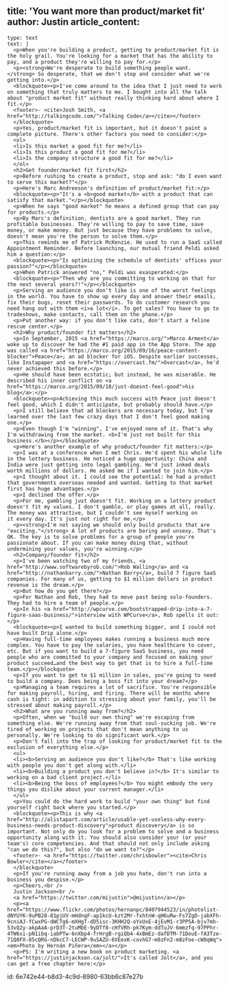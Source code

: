 title: 'You want more than product/market fit'
author: Justin
article_content:
  -
    type: text
    text: |
      <p>When you're building a product, getting to product/market fit is the holy grail. You're looking for a market that has the ability to pay, and a product they're willing to pay for.</p>
      <p><strong>We're desperate to build something people want.</strong> So desperate, that we don't stop and consider what we're getting into.</p>
      <blockquote><p>I've come around to the idea that I just need to work on something that truly matters to me. I bought into all the talk about "product market fit" without really thinking hard about where I fit.</p>
      <footer>- <cite>Josh Smith, <a href="http://talkingcode.com/">Talking Code</a></cite></footer>
      </blockquote>
      <p>Yes, product/market fit is important, but it doesn't paint a complete picture. There's other factors you need to consider:</p>
      <ol>
      <li>Is this market a good fit for me?</li>
      <li>Is this product a good fit for me?</li>
      <li>Is the company structure a good fit for me?</li>
      </ol>
      <h2>Get founder/market fit first</h2>
      <p>Before rushing to create a product, stop and ask: "do I even want to serve this market?"</p>
      <p>Here's Marc Andreeson's definition of product/market fit:</p>
      <blockquote><p>"It's a <b>good market</b> with a product that can satisfy that market."</p></blockquote>
      <p>When he says "good market" he means a defined group that can pay for products.</p>
      <p>By Marc's definition, dentists are a good market. They run profitable businesses. They're willing to pay to save time, save money, or make money. But just because they have problems to solve, doesn't mean you're the person to solve them.</p>
      <p>This reminds me of Patrick McKenzie. He used to run a SaaS called Appointment Reminder. Before launching, our mutual friend Peldi asked him a question:</p>
      <blockquote><p>"Is optimizing the schedule of dentists' offices your passion?"</p></blockquote>
      <p>When Patrick answered "no," Peldi was exasperated:</p>
      <blockquote><p>"Then why are you committing to working on that for the next several years?!"</p></blockquote>
      <p>Serving an audience you don't like is one of the worst feelings in the world. You have to show up every day and answer their emails, fix their bugs, reset their passwords. To do customer research you need hang out with them <i>a lot</i>. To get sales? You have to go to tradeshows, make contacts, call them on the phone.</p>
      <p>Put another way: if you don't like cats, don't start a feline rescue center.</p>
      <h2>Why product/founder fit matters</h2>
      <p>In September, 2015 <a href="https://marco.org/">Marco Arment</a> woke up to discover he had the #1 paid app in the App Store. The app was called <a href="https://marco.org/2015/09/16/peace-content-blocker">Peace</a>; an ad blocker for iOS. Despite earlier successes, like Instapaper and <a href="https://overcast.fm/">Overcast</a>, he'd never achieved this before.</p>
      <p>He should have been ecstatic; but instead, he was miserable. He described his inner conflict on <a href="https://marco.org/2015/09/18/just-doesnt-feel-good">his blog</a>:</p>
      <blockquote><p>Achieving this much success with Peace just doesn't feel good, which I didn't anticipate, but probably should have.</p>
      <p>I still believe that ad blockers are necessary today, but I've learned over the last few crazy days that I don't feel good making one.</p>
      <p>Even though I'm "winning", I've enjoyed none of it. That's why I'm withdrawing from the market. <b>I'm just not built for this business.</b></p></blockquote>
      <p>Here's another example of why product/founder fit matters:</p>
      <p>I was at a conference when I met Chris. He'd spent his whole life in the lottery business. He noticed a huge opportunity: China and India were just getting into legal gambling. He'd just inked deals worth millions of dollars. He asked me if I wanted to join him.</p>
      <p>I thought about it. I could see the potential: he had a product that governments overseas needed and wanted. Getting to that market first has huge advantages.</p>
      <p>I declined the offer.</p>
      <p>For me, gambling just doesn't fit. Working on a lottery product doesn't fit my values. I don't gamble, or play games at all, really. The money was attractive, but I couldn't see myself working on it every day. It's just not right for me.</p>
      <p><strong>I'm not saying we should only build products that are "exciting."</strong> A lot of products are boring and unsexy. That's OK. The key is to solve problems for a group of people you're passionate about. If you can make money doing that, without undermining your values, you're winning.</p>
      <h2>Company/founder fit</h2>
      <p>I've been watching two of my friends, <a href="http://www.softwarebyrob.com/">Rob Walling</a> and <a href="http://nathanbarry.com/">Nathan Barry</a>, build 7 figure SaaS companies. For many of us, getting to $1 million dollars in product revenue is the dream.</p>
      <p>But how do you get there?</p>
      <p>For Nathan and Rob, they had to move past being solo-founders. They had to hire a team of people.</p>
      <p>In his <a href="http://wpcurve.com/bootstrapped-drip-into-a-7-figure-saas-business/">interview with WPCurve</a>, Rob spells it out:</p>
      <blockquote><p>I wanted to build something bigger, and I could not have built Drip alone.</p>
      <p>Having full-time employees makes running a business much more complex. You have to pay the salaries, you have healthcare to cover, etc. But if you want to build a 7-figure SaaS business, you need people who are committed to your company and focused on making your product succeed…and the best way to get that is to hire a full-time team.</p></blockquote>
      <p>If you want to get to $1 million in sales, you're going to need to build a company. Does being a boss fit into your dream?</p>
      <p>Managing a team requires a lot of sacrifice. You're responsible for making payroll, hiring, and firing. There will be months where cash is tight: in addition to stressing about your family, you'll be stressed about making payroll.</p>
      <h2>What are you running away from?</h2>
      <p>Often, when we "build our own thing" we're escaping from something else. We're running away from that soul-sucking job. We're tired of working on projects that don't mean anything to us personally. We're looking to do significant work.</p>
      <p>Don't fall into the trap of looking for product/market fit to the exclusion of everything else.</p>
      <ul>
      <li><b>Serving an audience you don't like?</b> That's like working with people you don't get along with.</li>
      <li><b>Building a product you don't believe in?</b> It's similar to working on a bad client project.</li>
      <li><b>Being the boss of employees?</b> You might embody the very things you dislike about your current manager.</li>
      </ul>
      <p>You could do the hard work to build "your own thing" but find yourself right back where you started.</p>
      <blockquote><p>This is why <a href="http://alistapart.com/article/usable-yet-useless-why-every-business-needs-product-discovery">product discovery</a> is so important. Not only do you look for a problem to solve and a business opportunity along with it. You should also consider your (or your team's) core competencies. And that should not only include asking "can we do this?", but also "do we want to?"</p>
      <footer>- <a href="https://twitter.com/chrisbowler"><cite>Chris Bowler</cite></a></footer>
      </blockquote>
      <p>If you're running away from a job you hate, don't run into a business you despise.</p>
      <p>Cheers,<br />
      Justin Jackson<br />
      <a href="https://twitter.com/mijustin">@mijustin</a></p>
      <p><a href="https://www.flickr.com/photos/hernanpc/8407944523/in/photolist-dNYUYK-9uPB28-81pjUV-mHdnqF-ap1kcU-kzt2Mr-fxhtnW-qH6uRw-Fs7ZgD-jabXFh-9cniAJ-fCwxPG-dWCTg6-mXHgT-dD5isc-3KHH2Q-oYxUxE-4jEvM1-r3PP5A-bjv7mh-53vQ2y-akpAaA-prD3T-2tuMbE-9yDTf8-cHfVRh-pk7Kym-ddTuJV-6mmzfq-97PPhr-4TW6xi-pN1ibq-iabPTw-6nXbp4-frHrgB-rgiQb4-4xBmEz-dafDTM-71DouE-fA3Tze-71Q8FX-85cQRG-nDkcC7-LECWP-9uSAZU-6VEexK-covhG7-m8zFn2-m8zFoe-cW8qWq"><em>Photo by Hernán Piñera</em></a></p>
      <p>PS: I'm writing a new book on product marketing. <a href="https://justinjackson.ca/jolt/">It's called Jolt</a>, and you can get a free chapter here:</p>
      
id: 6e742e44-b8d3-4c9d-8980-63bb6c87e27b
